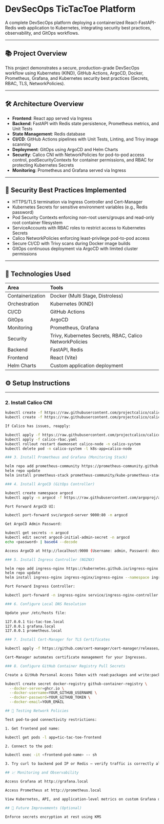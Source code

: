 # DevSecOps TicTacToe Platform

A complete DevSecOps platform deploying a containerized React-FastAPI-Redis web application to Kubernetes, integrating security best practices, observability, and GitOps workflows.

---

## 📚 Project Overview

This project demonstrates a secure, production-grade DevSecOps workflow using Kubernetes (KIND), GitHub Actions, ArgoCD, Docker, Prometheus, Grafana, and Kubernetes security best practices (Secrets, RBAC, TLS, NetworkPolicies).

---

## 🛠 Architecture Overview

- **Frontend**: React app served via Ingress
- **Backend**: FastAPI with Redis state persistence, Prometheus metrics, and Unit Tests
- **State Management**: Redis database
- **CI/CD**: GitHub Actions pipelines with Unit Tests, Linting, and Trivy image scanning
- **Deployment**: GitOps using ArgoCD and Helm Charts
- **Security**: Calico CNI with NetworkPolicies for pod-to-pod access control, podSecurityContexts for container permissions, and RBAC for protecting Kubernetes Secrets
- **Monitoring**: Prometheus and Grafana served via Ingress

---

## 🔐 Security Best Practices Implemented

- HTTPS/TLS termination via Ingress Controller and Cert-Manager
- Kubernetes Secrets for sensitive environment variables (e.g., Redis password)
- Pod Security Contexts enforcing non-root users/groups and read-only root container filesystem
- ServiceAccounts with RBAC roles to restrict access to Kubernetes Secrets
- Calico NetworkPolicies enforcing least-privilege pod-to-pod access
- Secure CI/CD with Trivy scans during Docker image builds
- GitOps continuous deployment via ArgoCD with limited cluster permissions

---

## 🧰 Technologies Used

| Area | Tools |
|:---|:---|
| Containerization | Docker (Multi Stage, Distroless) |
| Orchestration | Kubernetes (KIND) |
| CI/CD | GitHub Actions |
| GitOps | ArgoCD |
| Monitoring | Prometheus, Grafana |
| Security | Trivy, Kubernetes Secrets, RBAC, Calico NetworkPolicies |
| Backend | FastAPI, Redis |
| Frontend | React (Vite) |
| Helm Charts | Custom application deployment |

## ⚙️ Setup Instructions

---

### 2. Install Calico CNI

```bash
kubectl create -f https://raw.githubusercontent.com/projectcalico/calico/v3.26.0/manifests/tigera-operator.yaml
kubectl create -f https://raw.githubusercontent.com/projectcalico/calico/v3.26.0/manifests/custom-resources.yaml

If Calico has issues, reapply:

kubectl apply -f https://raw.githubusercontent.com/projectcalico/calico/v3.26.1/manifests/calico.yaml
kubectl apply -f calico-rbac.yaml
kubectl rollout restart daemonset calico-node -n calico-system
kubectl delete pod -n calico-system -l k8s-app=calico-node

### 3. Install Prometheus and Grafana (Monitoring Stack)

helm repo add prometheus-community https://prometheus-community.github.io/helm-charts
helm repo update
helm install prometheus-stack prometheus-community/kube-prometheus-stack --namespace monitoring --create-namespace

### 4. Install ArgoCD (GitOps Controller)

kubectl create namespace argocd
kubectl apply -n argocd -f https://raw.githubusercontent.com/argoproj/argo-cd/stable/manifests/install.yaml

Port Forward ArgoCD UI:

kubectl port-forward svc/argocd-server 9000:80 -n argocd

Get ArgoCD Admin Password:

kubectl get secrets -n argocd
kubectl edit secret argocd-initial-admin-secret -n argocd
echo <password> | base64 --decode

Access ArgoCD at http://localhost:9000 (Username: admin, Password: decoded password)

### 5. Install Ingress Controller (NGINX)

helm repo add ingress-nginx https://kubernetes.github.io/ingress-nginx
helm repo update
helm install ingress-nginx ingress-nginx/ingress-nginx --namespace ingress-nginx --create-namespace

Port Forward Ingress Controller:

kubectl port-forward -n ingress-nginx service/ingress-nginx-controller 8080:80

### 6. Configure Local DNS Resolution

Update your /etc/hosts file:

127.0.0.1 tic-tac-toe.local
127.0.0.1 grafana.local
127.0.0.1 prometheus.local

### 7. Install Cert-Manager for TLS Certificates

kubectl apply -f https://github.com/cert-manager/cert-manager/releases/download/v1.17.2/cert-manager.yaml

Cert-Manager automates certificate management for your Ingresses.

### 8. Configure GitHub Container Registry Pull Secrets

Create a GitHub Personal Access Token with read:packages and write:packages permissions.

kubectl create secret docker-registry github-container-registry \
  --docker-server=ghcr.io \
  --docker-username=YOUR_GITHUB_USERNAME \
  --docker-password=YOUR_GITHUB_TOKEN \
  --docker-email=YOUR_EMAIL

## 🧪 Testing Network Policies

Test pod-to-pod connectivity restrictions:

1. Get frontend pod name:

kubectl get pods -l app=tic-tac-toe-frontend

2. Connect to the pod:

kubectl exec -it <frontend-pod-name> -- sh

3. Try curl to backend pod IP or Redis — verify traffic is correctly allowed or blocked based on NetworkPolicies.

## 📈 Monitoring and Observability

Access Grafana at http://grafana.local

Access Prometheus at http://prometheus.local

View Kubernetes, API, and application-level metrics on custom Grafana dashboards.

## 🚀 Future Improvements (Optional)

Enforce secrets encryption at rest using KMS

